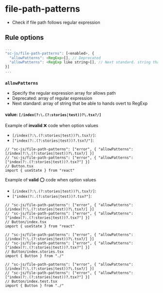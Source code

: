 # file-path-patterns
- Check if file path follows regular expression

## Rule options

```js
...
"sc-js/file-path-patterns": [<enabled>, {
  "allowPatterns": <RegExp>[], // Deprecated
  "allowPatterns": <RegExp like string>[], // Next standard. string that be able to hands over to RegExp
}]
...
```

### `allowPatterns`
- Specify the regular expression array for allows path
- Deprecated: array of regular expression
- Next standard: array of string that be able to hands overt to RegExp

#### value: `[/index(?:\.(?:stories|test))?\.tsx?/]`

Example of **invalid** :x: code when option values
- `[/index(?:\.(?:stories|test))?\.tsx?/]`:
- `["index(?:.(?:stories|test))?.tsx?/"]`:


```tsx
// "sc-js/file-path-patterns": ["error", { "allowPatterns": [/index(?:\.(?:stories|test))?\.tsx?/] }]
// "sc-js/file-path-patterns": ["error", { "allowPatterns": ["index(?:.(?:stories|test))?.tsx?"] }]
// Button.tsx
import { useState } from "react"
```

Example of **valid** :o: code when option values
- `[/index(?:\.(?:stories|test))?\.tsx?/]`:
- `["index(?:.(?:stories|test))?.tsx?"]`:

```tsx
// "sc-js/file-path-patterns": ["error", { "allowPatterns": [/index(?:\.(?:stories|test))?\.tsx?/] }]
// "sc-js/file-path-patterns": ["error", { "allowPatterns": ["index(?:.(?:stories|test))?.tsx?"] }]
// Button/index.tsx
import { useState } from "react"
```

```tsx
// "sc-js/file-path-patterns": ["error", { "allowPatterns": [/index(?:\.(?:stories|test))?\.tsx?/] }]
// "sc-js/file-path-patterns": ["error", { "allowPatterns": ["index(?:.(?:stories|test))?.tsx?"] }]
// Button/index.stories.tsx
import { Button } from "./"
```

```tsx
// "sc-js/file-path-patterns": ["error", { "allowPatterns": [/index(?:\.(?:stories|test))?\.tsx?/] }]
// "sc-js/file-path-patterns": ["error", { "allowPatterns": ["index(?:.(?:stories|test))?.tsx?"] }]
// Button/index.test.tsx
import { Button } from "./"
```
